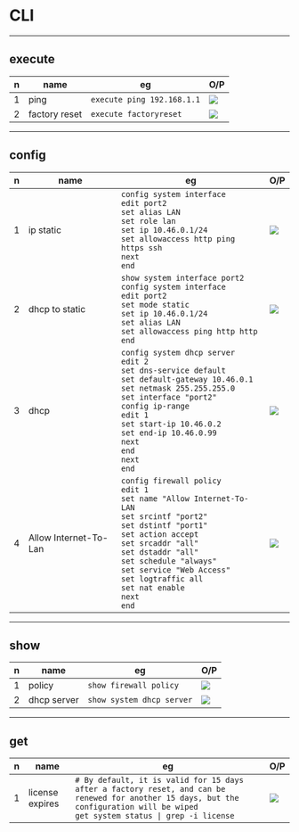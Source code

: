 # CLI

---

## execute
|n|name|eg|O/P|
|-|----|--|---|
|1|ping|`execute ping 192.168.1.1`|<img src="https://i.imgur.com/EreUhLZ.png">|
|2|factory reset|`execute factoryreset`|<img src="https://i.imgur.com/3SILhpx.png">|

---

## config
|n|name|eg|O/P|
|-|----|--|---|
|1|ip static|`config system interface`<br/>`edit port2`<br/>`set alias LAN`<br/>`set role lan`<br/>`set ip 10.46.0.1/24`<br/>`set allowaccess http ping https ssh`<br/>`next`<br/>`end`|<img src="https://i.imgur.com/5NJyjXq.png">|
|2|dhcp to static|`show system interface port2`<br/>`config system interface`<br/>`edit port2`<br/>`set mode static`<br/>`set ip 10.46.0.1/24`<br/>`set alias LAN`<br/>`set allowaccess ping http http`<br/>`end`|<img src="https://i.imgur.com/IT6ON6p.png">|
|3|dhcp|`config system dhcp server`<br/>`edit 2`<br/>`set dns-service default`<br/>`set default-gateway 10.46.0.1`<br/>`set netmask 255.255.255.0`<br/>`set interface "port2"`<br/>`config ip-range`<br/>`edit 1`<br/>`set start-ip 10.46.0.2`<br/>`set end-ip 10.46.0.99`<br/>`next`<br/>`end`<br/>`next`<br/>`end`|<img src="https://i.imgur.com/wCLtMBA.png">|
|4|Allow Internet-To-Lan|`config firewall policy`<br/>`edit 1`<br/>`set name "Allow Internet-To-LAN`<br/>`set srcintf "port2"`<br/>`set dstintf "port1"`<br/>`set action accept`<br/>`set srcaddr "all"`<br/>`set dstaddr "all"`<br/>`set schedule "always"`<br/>`set service "Web Access"`<br/>`set logtraffic all`<br/>`set nat enable`<br/>`next`<br/>`end`|<img src="https://i.imgur.com/w4pXmxo.png">|

---

## show
|n|name|eg|O/P|
|-|----|--|---|
|1|policy|`show firewall policy`|<img src="https://i.imgur.com/DA0BQrL.png">|
|2|dhcp server|`show system dhcp server`|<img src="https://i.imgur.com/guk22Ta.png">|

---

## get
|n|name|eg|O/P|
|-|----|--|---|
|1|license expires|`# By default, it is valid for 15 days after a factory reset, and can be renewed for another 15 days, but the configuration will be wiped`<br/>`get system status \| grep -i license`|<img src="https://i.imgur.com/ZjCSuJR.png">|

